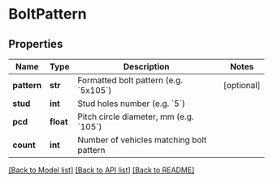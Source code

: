 # BoltPattern

## Properties
Name | Type | Description | Notes
------------ | ------------- | ------------- | -------------
**pattern** | **str** | Formatted bolt pattern (e.g. &#x60;5x105&#x60;) | [optional] 
**stud** | **int** | Stud holes number (e.g. &#x60;5&#x60;) | 
**pcd** | **float** | Pitch circle diameter, mm (e.g. &#x60;105&#x60;) | 
**count** | **int** | Number of vehicles matching bolt pattern | 

[[Back to Model list]](../README.md#documentation-for-models) [[Back to API list]](../README.md#documentation-for-api-endpoints) [[Back to README]](../README.md)


